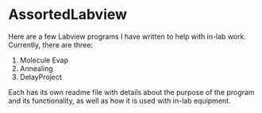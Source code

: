 # AssortedLabview

Here are a few Labview programs I have written to help with in-lab work. Currently, there are three: 

1) Molecule Evap
2) Annealing
3) DelayProject

Each has its own readme file with details about the purpose of the program and its functionality, as well as how it is used with in-lab equipment. 
